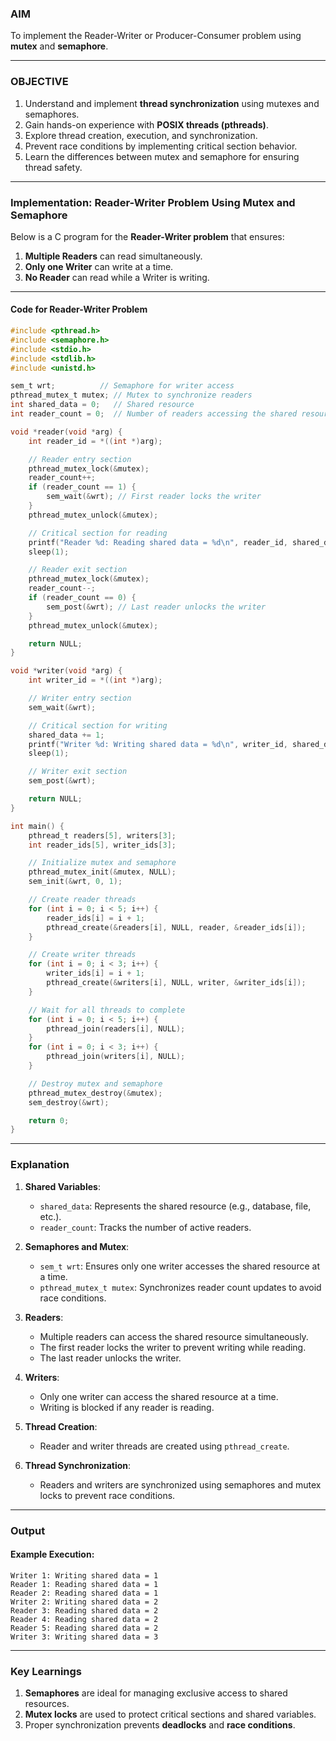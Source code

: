 ### **AIM**  
To implement the Reader-Writer or Producer-Consumer problem using **mutex** and **semaphore**.

---

### **OBJECTIVE**
1. Understand and implement **thread synchronization** using mutexes and semaphores.
2. Gain hands-on experience with **POSIX threads (pthreads)**.
3. Explore thread creation, execution, and synchronization.
4. Prevent race conditions by implementing critical section behavior.
5. Learn the differences between mutex and semaphore for ensuring thread safety.

---

### **Implementation: Reader-Writer Problem Using Mutex and Semaphore**

Below is a C program for the **Reader-Writer problem** that ensures:
1. **Multiple Readers** can read simultaneously.
2. **Only one Writer** can write at a time.
3. **No Reader** can read while a Writer is writing.

---

#### **Code for Reader-Writer Problem**

```c
#include <pthread.h>
#include <semaphore.h>
#include <stdio.h>
#include <stdlib.h>
#include <unistd.h>

sem_t wrt;          // Semaphore for writer access
pthread_mutex_t mutex; // Mutex to synchronize readers
int shared_data = 0;   // Shared resource
int reader_count = 0;  // Number of readers accessing the shared resource

void *reader(void *arg) {
    int reader_id = *((int *)arg);

    // Reader entry section
    pthread_mutex_lock(&mutex);
    reader_count++;
    if (reader_count == 1) {
        sem_wait(&wrt); // First reader locks the writer
    }
    pthread_mutex_unlock(&mutex);

    // Critical section for reading
    printf("Reader %d: Reading shared data = %d\n", reader_id, shared_data);
    sleep(1);

    // Reader exit section
    pthread_mutex_lock(&mutex);
    reader_count--;
    if (reader_count == 0) {
        sem_post(&wrt); // Last reader unlocks the writer
    }
    pthread_mutex_unlock(&mutex);

    return NULL;
}

void *writer(void *arg) {
    int writer_id = *((int *)arg);

    // Writer entry section
    sem_wait(&wrt);

    // Critical section for writing
    shared_data += 1;
    printf("Writer %d: Writing shared data = %d\n", writer_id, shared_data);
    sleep(1);

    // Writer exit section
    sem_post(&wrt);

    return NULL;
}

int main() {
    pthread_t readers[5], writers[3];
    int reader_ids[5], writer_ids[3];

    // Initialize mutex and semaphore
    pthread_mutex_init(&mutex, NULL);
    sem_init(&wrt, 0, 1);

    // Create reader threads
    for (int i = 0; i < 5; i++) {
        reader_ids[i] = i + 1;
        pthread_create(&readers[i], NULL, reader, &reader_ids[i]);
    }

    // Create writer threads
    for (int i = 0; i < 3; i++) {
        writer_ids[i] = i + 1;
        pthread_create(&writers[i], NULL, writer, &writer_ids[i]);
    }

    // Wait for all threads to complete
    for (int i = 0; i < 5; i++) {
        pthread_join(readers[i], NULL);
    }
    for (int i = 0; i < 3; i++) {
        pthread_join(writers[i], NULL);
    }

    // Destroy mutex and semaphore
    pthread_mutex_destroy(&mutex);
    sem_destroy(&wrt);

    return 0;
}
```

---

### **Explanation**

1. **Shared Variables**:
   - `shared_data`: Represents the shared resource (e.g., database, file, etc.).
   - `reader_count`: Tracks the number of active readers.

2. **Semaphores and Mutex**:
   - `sem_t wrt`: Ensures only one writer accesses the shared resource at a time.
   - `pthread_mutex_t mutex`: Synchronizes reader count updates to avoid race conditions.

3. **Readers**:
   - Multiple readers can access the shared resource simultaneously.
   - The first reader locks the writer to prevent writing while reading.
   - The last reader unlocks the writer.

4. **Writers**:
   - Only one writer can access the shared resource at a time.
   - Writing is blocked if any reader is reading.

5. **Thread Creation**:
   - Reader and writer threads are created using `pthread_create`.

6. **Thread Synchronization**:
   - Readers and writers are synchronized using semaphores and mutex locks to prevent race conditions.

---

### **Output**

#### Example Execution:

```
Writer 1: Writing shared data = 1
Reader 1: Reading shared data = 1
Reader 2: Reading shared data = 1
Writer 2: Writing shared data = 2
Reader 3: Reading shared data = 2
Reader 4: Reading shared data = 2
Reader 5: Reading shared data = 2
Writer 3: Writing shared data = 3
```

---

### **Key Learnings**
1. **Semaphores** are ideal for managing exclusive access to shared resources.
2. **Mutex locks** are used to protect critical sections and shared variables.
3. Proper synchronization prevents **deadlocks** and **race conditions**.
